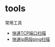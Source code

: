 # tools

常用工具

* [快速TCP端口扫描](https://github.com/laijinhang/tools/blob/master/port_scanning/scanning.go)
* [快速ip网段ping扫描](https://github.com/laijinhang/tools/blob/master/fast_ip_network_segment_ping_scanning/fast_ip_network_segment_ping_scanning.go)

